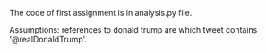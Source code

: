 The code of first assignment is in analysis.py file.



Assumptions:
references to donald trump are which tweet contains '@realDonaldTrump'.
